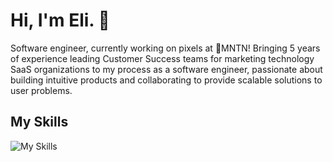 # Hi, I'm Eli. 👋

Software engineer, currently working on pixels at 📍MNTN! Bringing 5 years of experience leading Customer Success teams for marketing technology SaaS organizations to my process as a software engineer, passionate about building intuitive products and collaborating to provide scalable solutions to user problems.

## My Skills

![My Skills](https://skills.thijs.gg/icons?i=js,react,redux,nodejs,express,git,github,heroku,mysql,postgres,css,sass,jquery&theme=light)
